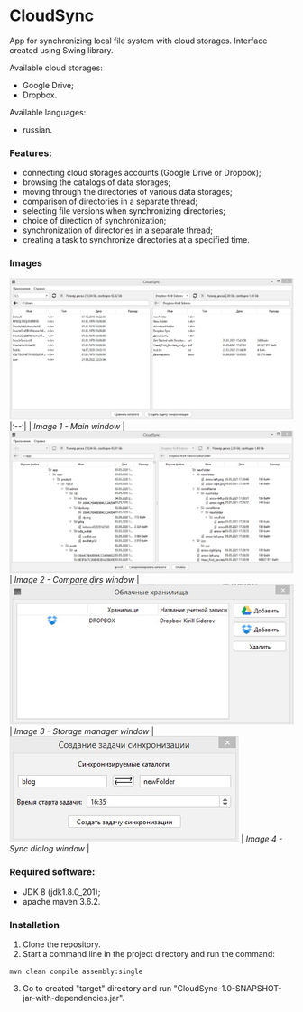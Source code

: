 # CloudSync
App for synchronizing local file system with cloud storages. Interface created using Swing library.

Available cloud storages:
* Google Drive;
* Dropbox.

Available languages:
* russian.

### Features:
* connecting cloud storages accounts (Google Drive or Dropbox);
* browsing the catalogs of data storages;
* moving through the directories of various data storages;
* comparison of directories in a separate thread;
* selecting file versions when synchronizing directories;
* choice of direction of synchronization;
* synchronization of directories in a separate thread;
* creating a task to synchronize directories at a specified time.

### Images

![main screen](https://github.com/Kirill-Sidorov/CloudSync/blob/readmedata/images/main.jpg)
|:--:| 
| *Image 1 - Main window* |
![compare](https://github.com/Kirill-Sidorov/CloudSync/blob/readmedata/images/compare.jpg)
| *Image 2 - Compare dirs window* |
![storage manager](https://github.com/Kirill-Sidorov/CloudSync/blob/readmedata/images/storage_manager.jpg)
| *Image 3 - Storage manager window* |
![sync task](https://github.com/Kirill-Sidorov/CloudSync/blob/readmedata/images/sync_task.jpg)
| *Image 4 - Sync dialog window* |

### Required software:
* JDK 8 (jdk1.8.0_201);
* apache maven 3.6.2.

### Installation
1. Clone the repository.
2. Start a command line in the project directory and run the command: 
```console
mvn clean compile assembly:single
```
3. Go to created "target" directory and run "CloudSync-1.0-SNAPSHOT-jar-with-dependencies.jar".
